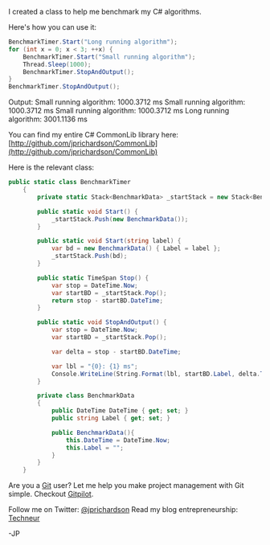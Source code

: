 <!--
author: JP Richardson
publish: Wed Aug 25 2010 16:38:39 GMT-0500 (CDT)
status: publish
type: post
link: https://procbits.wordpress.com/2010/08/25/benchmarking-c-apps-algorithms/
tags: C#
slug: 2010/08/25/benchmarking-c-apps-algorithms
title: Benchmarking C# Apps & Algorithms
-->



I created a class to help me benchmark my C\# algorithms.

Here's how you can use it:

```csharp
BenchmarkTimer.Start("Long running algorithm");
for (int x = 0; x < 3; ++x) {
    BenchmarkTimer.Start("Small running algorithm");
    Thread.Sleep(1000);
    BenchmarkTimer.StopAndOutput();
}
BenchmarkTimer.StopAndOutput();
```

Output: Small running algorithm: 1000.3712 ms Small running algorithm:
1000.3712 ms Small running algorithm: 1000.3712 ms Long running
algorithm: 3001.1136 ms

You can find my entire C\# CommonLib library here:
[http://github.com/jprichardson/CommonLib](http://github.com/jprichardson/CommonLib)

Here is the relevant class:

```csharp
public static class BenchmarkTimer
    {
        private static Stack<BenchmarkData> _startStack = new Stack<BenchmarkData>();

        public static void Start() {
            _startStack.Push(new BenchmarkData());
        }

        public static void Start(string label) {
            var bd = new BenchmarkData() { Label = label };
            _startStack.Push(bd);
        }

        public static TimeSpan Stop() {
            var stop = DateTime.Now;
            var startBD = _startStack.Pop();
            return stop - startBD.DateTime;
        }

        public static void StopAndOutput() {
            var stop = DateTime.Now;
            var startBD = _startStack.Pop();

            var delta = stop - startBD.DateTime;

            var lbl = "{0}: {1} ms";
            Console.WriteLine(String.Format(lbl, startBD.Label, delta.TotalMilliseconds));
        }

        private class BenchmarkData
        {
            public DateTime DateTime { get; set; }
            public string Label { get; set; }

            public BenchmarkData(){
                this.DateTime = DateTime.Now;
                this.Label = "";
            }
        }
    }
```

Are you a [Git](http://gitpilot.com) user? Let me help you make project
management with Git simple. Checkout [Gitpilot](http://gitpilot.com).

Follow me on Twitter: [@jprichardson](http://twitter.com/jprichardson)
Read my blog entrepreneurship: [Techneur](http://techneur.com)

-JP
